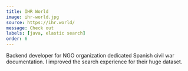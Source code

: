 ```yaml
---
title: IHR World
image: ihr-world.jpg
source: https://ihr.world/
message: Check out
labels: [java, elastic search]
order: 6
---
```


Backend developer for NGO organization dedicated Spanish civil war documentation. I improved the search experience for
their huge dataset.
